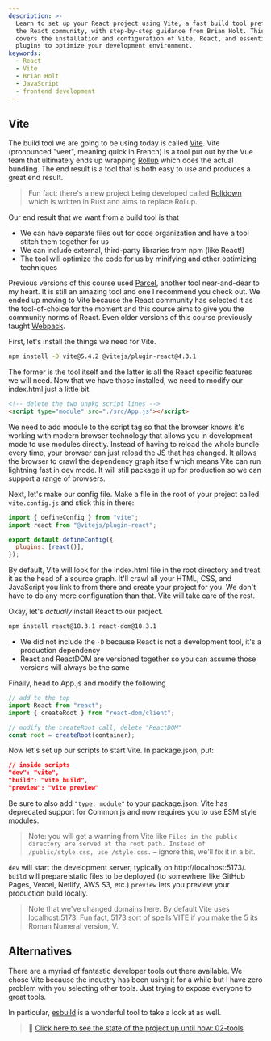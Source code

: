 ```yaml
---
description: >-
  Learn to set up your React project using Vite, a fast build tool preferred by
  the React community, with step-by-step guidance from Brian Holt. This tutorial
  covers the installation and configuration of Vite, React, and essential
  plugins to optimize your development environment.
keywords:
  - React
  - Vite
  - Brian Holt
  - JavaScript
  - frontend development
---
```


## Vite

The build tool we are going to be using today is called [Vite][vite]. Vite (pronounced "veet", meaning quick in French) is a tool put out by the Vue team that ultimately ends up wrapping [Rollup][rollup] which does the actual bundling. The end result is a tool that is both easy to use and produces a great end result.

> Fun fact: there's a new project being developed called [Rolldown][rolldown] which is written in Rust and aims to replace Rollup.

Our end result that we want from a build tool is that

- We can have separate files out for code organization and have a tool stitch them together for us
- We can include external, third-party libraries from npm (like React!)
- The tool will optimize the code for us by minifying and other optimizing techniques

Previous versions of this course used [Parcel][parcel], another tool near-and-dear to my heart. It is still an amazing tool and one I recommend you check out. We ended up moving to Vite because the React community has selected it as the tool-of-choice for the moment and this course aims to give you the community norms of React. Even older versions of this course previously taught [Webpack][webpack].

First, let's install the things we need for Vite.

```bash
npm install -D vite@5.4.2 @vitejs/plugin-react@4.3.1
```

The former is the tool itself and the latter is all the React specific features we will need. Now that we have those installed, we need to modify our index.html just a little bit.

```html
<!-- delete the two unpkg script lines -->
<script type="module" src="./src/App.js"></script>
```

We need to add module to the script tag so that the browser knows it's working with modern browser technology that allows you in development mode to use modules directly. Instead of having to reload the whole bundle every time, your browser can just reload the JS that has changed. It allows the browser to crawl the dependency graph itself which means Vite can run lightning fast in dev mode. It will still package it up for production so we can support a range of browsers.

Next, let's make our config file. Make a file in the root of your project called `vite.config.js` and stick this in there:

```javascript
import { defineConfig } from "vite";
import react from "@vitejs/plugin-react";

export default defineConfig({
  plugins: [react()],
});
```

By default, Vite will look for the index.html file in the root directory and treat it as the head of a source graph. It'll crawl all your HTML, CSS, and JavaScript you link to from there and create your project for you. We don't have to do any more configuration than that. Vite will take care of the rest.

Okay, let's _actually_ install React to our project.

```bash
npm install react@18.3.1 react-dom@18.3.1
```

- We did not include the `-D` because React is not a development tool, it's a production dependency
- React and ReactDOM are versioned together so you can assume those versions will always be the same

Finally, head to App.js and modify the following

```javascript
// add to the top
import React from "react";
import { createRoot } from "react-dom/client";

// modify the createRoot call, delete "ReactDOM"
const root = createRoot(container);
```

Now let's set up our scripts to start Vite. In package.json, put:

```json
// inside scripts
"dev": "vite",
"build": "vite build",
"preview": "vite preview"
```

Be sure to also add `"type: module"` to your package.json. Vite has deprecated support for Common.js and now requires you to use ESM style modules.

> Note: you will get a warning from Vite like `Files in the public directory are served at the root path.
Instead of /public/style.css, use /style.css.` – ignore this, we'll fix it in a bit.

`dev` will start the development server, typically on http://localhost:5173/. `build` will prepare static files to be deployed (to somewhere like GitHub Pages, Vercel, Netlify, AWS S3, etc.) `preview` lets you preview your production build locally.

> Note that we've changed domains here. By default Vite uses localhost:5173. Fun fact, 5173 sort of spells VITE if you make the 5 its Roman Numeral version, V.

## Alternatives

There are a myriad of fantastic developer tools out there available. We chose Vite because the industry has been using it for a while but I have zero problem with you selecting other tools. Just trying to expose everyone to great tools.

In particular, [esbuild][esbuild] is a wonderful tool to take a look at as well.

> 🏁 [Click here to see the state of the project up until now: 02-tools][step].

[step]: https://github.com/btholt/citr-v9-project/tree/master/02-tools
[webpack]: https://webpack.js.org/
[parcel]: https://parceljs.org/
[rollup]: https://www.rollupjs.org/
[vite]: https://vitejs.dev/
[rolldown]: https://rolldown.rs/
[esbuild]: https://esbuild.github.io/
